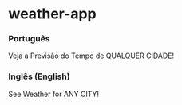 # weather-app
<h3>Português</h3>

Veja a Previsão do Tempo de QUALQUER CIDADE!

<h3>Inglês (English)</h3>

See Weather for ANY CITY!